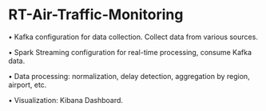 # RT-Air-Traffic-Monitoring

• Kafka configuration for data collection. Collect data from various sources.

• Spark Streaming configuration for real-time processing, consume Kafka data.

• Data processing: normalization, delay detection, aggregation by region, airport, etc.

• Visualization: Kibana Dashboard.
